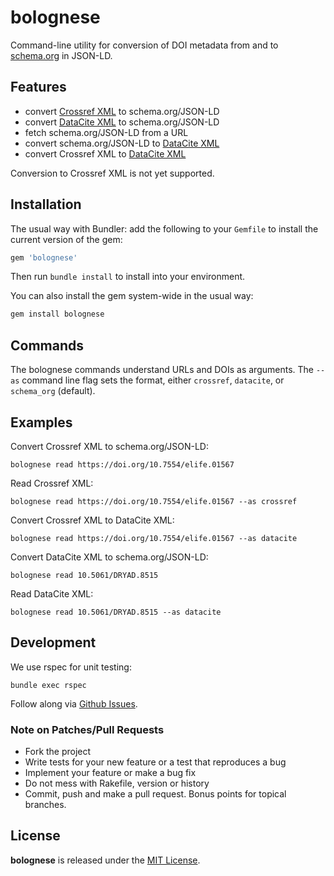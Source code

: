 # bolognese

Command-line utility for conversion of DOI metadata from and to [schema.org](https://schema.org) in JSON-LD.

## Features

* convert [Crossref XML](https://support.crossref.org/hc/en-us/articles/214936283-UNIXREF-query-output-format) to schema.org/JSON-LD
* convert [DataCite XML](http://schema.datacite.org/) to schema.org/JSON-LD
* fetch schema.org/JSON-LD from a URL
* convert schema.org/JSON-LD to [DataCite XML](http://schema.datacite.org/)
* convert Crossref XML to [DataCite XML](http://schema.datacite.org/)

Conversion to Crossref XML is not yet supported.

## Installation

The usual way with Bundler: add the following to your `Gemfile` to install the
current version of the gem:

```ruby
gem 'bolognese'
```

Then run `bundle install` to install into your environment.

You can also install the gem system-wide in the usual way:

```bash
gem install bolognese
```

## Commands

The bolognese commands understand URLs and DOIs as arguments. The `--as` command
line flag sets the format, either `crossref`, `datacite`, or `schema_org` (default).

## Examples

Convert Crossref XML to schema.org/JSON-LD:
```
bolognese read https://doi.org/10.7554/elife.01567
```

Read Crossref XML:
```
bolognese read https://doi.org/10.7554/elife.01567 --as crossref
```

Convert Crossref XML to DataCite XML:
```
bolognese read https://doi.org/10.7554/elife.01567 --as datacite
```

Convert DataCite XML to schema.org/JSON-LD:
```
bolognese read 10.5061/DRYAD.8515
```

Read DataCite XML:
```
bolognese read 10.5061/DRYAD.8515 --as datacite
```

## Development

We use rspec for unit testing:

```
bundle exec rspec
```

Follow along via [Github Issues](https://github.com/datacite/bolognese/issues).

### Note on Patches/Pull Requests

* Fork the project
* Write tests for your new feature or a test that reproduces a bug
* Implement your feature or make a bug fix
* Do not mess with Rakefile, version or history
* Commit, push and make a pull request. Bonus points for topical branches.

## License
**bolognese** is released under the [MIT License](https://github.com/datacite/bolognese/blob/master/LICENSE.md).
